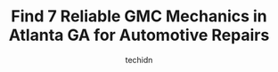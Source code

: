 ---
layout: ampstory
image: https://images.unsplash.com/photo-1551557479-80682eb12a86?ixlib=rb-4.0.3&ixid=MnwxMjA3fDB8MHxwaG90by1wYWdlfHx8fGVufDB8fHx8&auto=format&fit=crop&w=640&h=853&q=80
author: techidn
featured: false
description: Experience the excellence of automotive service by visiting the 7 best GMC Mechanic in Atlanta GA, USA. With their expertise, attention to detail, and commitment to customer satisfaction, yo
title: Find 7 Reliable GMC Mechanics in Atlanta GA for Automotive Repairs
cover:
   title: Find 7 Reliable GMC Mechanics in Atlanta GA for Automotive Repairs
   subtitle: Rickpate
   background: https://images.unsplash.com/photo-1551557479-80682eb12a86?ixlib=rb-4.0.3&ixid=MnwxMjA3fDB8MHxwaG90by1wYWdlfHx8fGVufDB8fHx8&auto=format&fit=crop&w=640&h=853&q=80

pages: 
 - layout: thirds
   top: <h1>#1 European and Domestic Auto care</h1>
   bottom: "<p>Preface - Im the kind of women who needs to understand exactly what is going on with my vehicle because I am not a car person and extremely analytical. I demand transpa</p>"
   background: https://www.knot35.com/toplist/wp-content/uploads/2023/06/best-gmc-mechanic-1-in-atlanta-ga-1685831784.jpeg
   backgroundblur: true
 - layout: thirds
   top: <h1>#2 Braxton Automotive Group Volvo BMW Mini Land Rover</h1>
   bottom: "<p>1604 Howell Mill Rd, Atlanta, GA 30318, United States</p>"
   background: https://www.knot35.com/toplist/wp-content/uploads/2023/06/best-gmc-mechanic-2-in-atlanta-ga-1685831784.jpeg
   cta:
      link: https://www.knot35.com/toplist/find-7-reliable-gmc-mechanics-in-atlanta-ga-for-automotive-repairs/
      text: Find 7 Reliable GMC Mechanics in Atlanta GA for Automotive Repairs
 - layout: thirds
   top: <h1>#3 Autohaus Social</h1>
   bottom: "<p>733 Monroe Dr NE, Atlanta, GA 30308, United States</p>"
   background: https://www.knot35.com/toplist/wp-content/uploads/2023/06/best-gmc-mechanic-3-in-atlanta-ga-1685831785.jpeg
   cta:
      link: https://www.knot35.com/toplist/find-7-reliable-gmc-mechanics-in-atlanta-ga-for-automotive-repairs/
      text: Find 7 Reliable GMC Mechanics in Atlanta GA for Automotive Repairs
 - layout: thirds
   top: <h1>#4 Motor City South</h1>
   bottom: "<p>1326 Glenwood Ave SE, Atlanta, GA 30316, United States</p>"
   background: https://images.unsplash.com/photo-1597773150796-e5c14ebecbf5?ixlib=rb-4.0.3&ixid=MnwxMjA3fDB8MHxwaG90by1wYWdlfHx8fGVufDB8fHx8&auto=format&fit=crop&w=640&h=853&q=80
   cta:
      link: https://www.knot35.com/toplist/find-7-reliable-gmc-mechanics-in-atlanta-ga-for-automotive-repairs/
      text: Find 7 Reliable GMC Mechanics in Atlanta GA for Automotive Repairs
 - layout: thirds
   top: <h1>#5 GORDONS AUTOMOTIVE SERVICE CENTER</h1>
   bottom: "<p>3096 Campbellton Rd SW, Atlanta, GA 30311, United States</p>"
   background: https://images.unsplash.com/photo-1509114397022-ed747cca3f65?ixlib=rb-4.0.3&ixid=MnwxMjA3fDB8MHxwaG90by1wYWdlfHx8fGVufDB8fHx8&auto=format&fit=crop&w=640&h=853&q=80
   cta:
      link: https://www.knot35.com/toplist/find-7-reliable-gmc-mechanics-in-atlanta-ga-for-automotive-repairs/
      text: Find 7 Reliable GMC Mechanics in Atlanta GA for Automotive Repairs
 - layout: thirds
   top: <h1>#6 Vaughan Automotive - Mercedes-Benz, BMW, AUDI, VW Repair & Service Specialist of Atlanta</h1>
   bottom: "<p>2541 Maner Rd SE, Atlanta, GA 30339, United States</p>"
   background: https://images.unsplash.com/photo-1567360425618-1594206637d2?ixlib=rb-4.0.3&ixid=MnwxMjA3fDB8MHxwaG90by1wYWdlfHx8fGVufDB8fHx8&auto=format&fit=crop&w=640&h=853&q=80
   cta:
      link: https://www.knot35.com/toplist/find-7-reliable-gmc-mechanics-in-atlanta-ga-for-automotive-repairs/
      text: Find 7 Reliable GMC Mechanics in Atlanta GA for Automotive Repairs
 - layout: thirds
   top: <h1>#7 Roger Jordan Garage, Inc.</h1>
   bottom: "<p>1152 DeKalb Ave NE, Atlanta, GA 30307, United States</p>"
   background: https://images.unsplash.com/photo-1531169509526-f8f1fdaa4a67?ixlib=rb-4.0.3&ixid=MnwxMjA3fDB8MHxwaG90by1wYWdlfHx8fGVufDB8fHx8&auto=format&fit=crop&w=640&h=853&q=80
   cta:
      link: https://www.knot35.com/toplist/find-7-reliable-gmc-mechanics-in-atlanta-ga-for-automotive-repairs/
      text: Find 7 Reliable GMC Mechanics in Atlanta GA for Automotive Repairs
 - layout: thirds
   middle: Continue reading...
   background: https://images.unsplash.com/photo-1608501821300-4f99e58bba77?ixlib=rb-4.0.3&ixid=MnwxMjA3fDB8MHxwaG90by1wYWdlfHx8fGVufDB8fHx8&auto=format&fit=crop&w=640&h=853&q=80
   cta:
      link: https://www.knot35.com/toplist/find-7-reliable-gmc-mechanics-in-atlanta-ga-for-automotive-repairs/
      text: Find 7 Reliable GMC Mechanics in Atlanta GA for Automotive Repairs
      
---